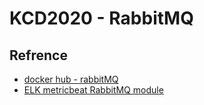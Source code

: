 # KCD2020 - RabbitMQ

## Refrence

* [docker hub - rabbitMQ](https://hub.docker.com/_/rabbitmq)
* [ELK metricbeat RabbitMQ module](https://www.elastic.co/guide/en/beats/metricbeat/current/metricbeat-module-rabbitmq.html)